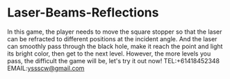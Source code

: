 # Laser-Beams-Reflections
In this game, the player needs to move the square stopper so that the laser can be refracted to different positions at the incident angle. And the laser can smoothly pass through the black hole, make it reach the point and light its bright color, then get to the next level. However, the more levels you pass, the difficult the game will be, let's try it out now!
TEL:+61418452348 
EMAIL:yssscw@gmail.com

